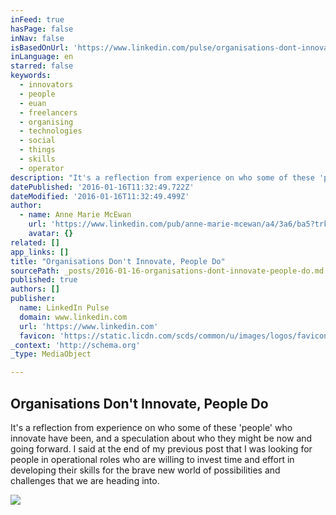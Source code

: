 ```yaml
---
inFeed: true
hasPage: false
inNav: false
isBasedOnUrl: 'https://www.linkedin.com/pulse/organisations-dont-innovate-people-do-anne-marie-mcewan?trk=hp-feed-article-title-like'
inLanguage: en
starred: false
keywords:
  - innovators
  - people
  - euan
  - freelancers
  - organising
  - technologies
  - social
  - things
  - skills
  - operator
description: "It's a reflection from experience on who some of these 'people' who innovate have been, and a speculation about who they might be now and going forward. I said at the end of my previous post that I was looking for people in operational roles who are willing to invest time and effort in developing their skills for the brave new world of possibilities and challenges that we are heading into."
datePublished: '2016-01-16T11:32:49.722Z'
dateModified: '2016-01-16T11:32:49.499Z'
author:
  - name: Anne Marie McEwan
    url: 'https://www.linkedin.com/pub/anne-marie-mcewan/a4/3a6/ba5?trk=pulse-det-athr_prof-art_hdr'
    avatar: {}
related: []
app_links: []
title: "Organisations Don't Innovate, People Do"
sourcePath: _posts/2016-01-16-organisations-dont-innovate-people-do.md
published: true
authors: []
publisher:
  name: LinkedIn Pulse
  domain: www.linkedin.com
  url: 'https://www.linkedin.com'
  favicon: 'https://static.licdn.com/scds/common/u/images/logos/favicons/v1/favicon.ico'
_context: 'http://schema.org'
_type: MediaObject

---
```

<article style=""><h1>Organisations Don't Innovate, People Do</h1><p>It's a reflection from experience on who some of these 'people' who innovate have been, and a speculation about who they might be now and going forward. I said at the end of my previous post that I was looking for people in operational roles who are willing to invest time and effort in developing their skills for the brave new world of possibilities and challenges that we are heading into.</p><img src="https://media.licdn.com/mpr/mpr/AAEAAQAAAAAAAAaLAAAAJDJhOWMwNGM0LTEyMGItNDIzNy04ODA2LWVlNzRkOTEzOTYwOQ.jpg" /></article>